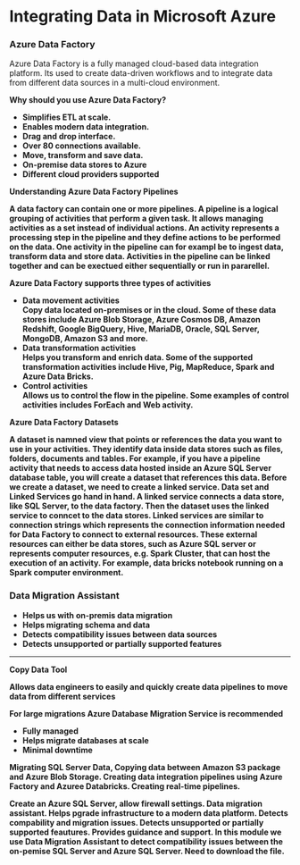 <h1> Integrating Data in Microsoft Azure </h1>

<h3> Azure Data Factory </h3>
<p>Azure Data Factory is a fully managed cloud-based data integration platform. Its used to create data-driven workflows and to integrate data from different data sources in a multi-cloud environment. </p>

<b> Why should you use Azure Data Factory?
<ul>
  <li> Simplifies ETL at scale. </li>
  <li> Enables modern data integration.</li>
<li> Drag and drop interface. </li>
  <li>Over 80 connections available. </li>
    <li> Move, transform and save data. </li>
  <li> On-premise data stores to Azure </li>
  <li> Different cloud providers supported </li></p>
</ul>

<b> Understanding Azure Data Factory Pipelines </b>
<p> A data factory can contain one or more pipelines. A pipeline is a logical grouping of activities that perform a given task. It allows managing activities as a set instead of individual actions. An activity represents a processing step in the pipeline and they define actions to be performed on the data. One activity in the pipeline can for exampl be to ingest data, transform data and store data. Activities in the pipeline can be linked together and can be exectued either sequentially or run in pararellel. </p>  
  
<p> Azure Data Factory supports three types of activities </p>
<ul>
  <li> Data movement activities</li>
  Copy data located on-premises or in the cloud. Some of these data stores include Azure Blob Storage, Azure Cosmos DB, Amazon Redshift, Google BigQuery, Hive, MariaDB, Oracle, SQL Server, MongoDB, Amazon S3 and more.
  <li> Data transformation activities</li>
  Helps you transform and enrich data. Some of the supported transformation activities include Hive, Pig, MapReduce, Spark and Azure Data Bricks. 
  <li> Control activities</li>
  Allows us to control the flow in the pipeline. Some examples of control activities includes ForEach and Web activity.  
</ul>


<p> Azure Data Factory Datasets </p>
<p> A dataset is namned view that points or references the data you want to use in your activities. They identify data inside data stores such as files, folders, documents and tables. For example, if you have a pipeline activity that needs to access data hosted inside an Azure SQL Server database table, you will create a dataset that references this data. Before we create a dataset, we need to create a linked service. Data set and Linked Services go hand in hand. A linked service connects a data store, like SQL Server, to the data factory. Then the dataset uses the linked service to conncet to the data stores. Linked services are similar to connection strings which represents the connection information needed for Data Factory to connect to external resources. These external resources can either be data stores, such as Azure SQL server or represents computer resources, e.g. Spark Cluster, that can host the execution of an activity. For example, data bricks notebook running on a Spark computer environment.    </p>


<h3> Data Migration Assistant </h3>
<ul>
  <li> Helps us with on-premis data migration</li>
  <li> Helps migrating schema and data </li>
  <li> Detects compatibility issues between data sources</li>
  <li> Detects unsupported or partially supported features</li>
</p>
</ul>





<hr>


<b> Copy Data Tool </b>
<p> Allows data engineers to easily and quickly create data pipelines to move data from different services </p>  








<p> For large migrations Azure Database Migration Service is recommended</p>
<ul>
  <li> Fully managed </li>
  <li> Helps migrate databases at scale</li>
  <li> Minimal downtime</li>
</p>
</ul>







<p> Migrating SQL Server Data, Copying data between Amazon S3 package and Azure Blob Storage. Creating data integration pipelines using Azure Factory and Azuree Databricks. Creating real-time pipelines. </p>




<p> Create an Azure SQL Server, allow firewall settings. Data migration assistant. Helps pgrade infrastructure to a 
modern data platform. Detects compability and migration issues. Detects unsupported or partially supported feautures.
Provides guidance and support. In this module we use Data Migration Assistant to detect compatibility issues between
the on-pemise SQL Server and Azure SQL Server. Need to download the file.
